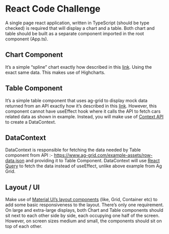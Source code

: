 # React Code Challenge
A single page react application, written in TypeScript (should be type checked) is required that will display a chart and a table. Both chart and table should be built as a separate component imported in the root component (App.ts). 

## Chart Component 
It’s a simple “spline” chart exactly how described in this [link](https://www.highcharts.com/blog/tutorials/highcharts-wrapper-for-react-101/). Using the exact same data. This makes use of Highcharts. 


## Table Component 
It’s a simple table component that uses ag-grid to display mock data returned from an API exactly how it’s described in this [link](https://www.ag-grid.com/react-data-grid/getting-started/). However, this component cannot have useEffect hook where it calls the API to fetch cars related data as shown in example. Instead, you will make use of [Context API](https://reactjs.org/docs/context.html) to create a DataContext.

## DataContext
DataContext is responsible for fetching the data needed by Table component from API :- https://www.ag-grid.com/example-assets/row-data.json and providing it to Table Component. DataContext will use [React Query](https://tanstack.com/query/v4/docs/installation) to fetch the data instead of useEffect, unlike above example from Ag Grid.

## Layout / UI 
Make use of [Material UI’s layout components](https://mui.com/material-ui/react-grid/) (like, Grid, Container etc) to add some basic responsiveness to the layout. There’s only one requirement. On large and extra-large displays, both Chart and Table components should sit next to each other side by side, each occupying one half of the screen. However, on screen sizes medium and small, the components should sit on top of each other.
